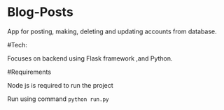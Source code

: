# Blog-Posts

App for posting, making, deleting and updating accounts from database.

#Tech:

Focuses on backend using Flask framework ,and Python.

#Requirements

Node js is required to run the project

Run using command `python run.py`

